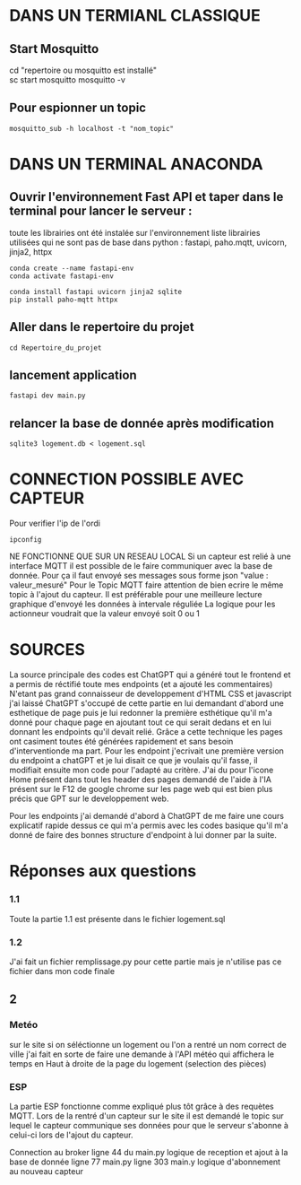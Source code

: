 # DANS UN TERMIANL CLASSIQUE 

## Start Mosquitto
cd "repertoire ou mosquitto est installé"   
sc start mosquitto
mosquitto -v

## Pour espionner un topic
```
mosquitto_sub -h localhost -t "nom_topic" 
```

# DANS UN TERMINAL ANACONDA

## Ouvrir l'environnement Fast API et taper dans le terminal pour lancer le serveur :

toute les librairies ont été instalée sur l'environnement
liste librairies utilisées qui ne sont pas de base dans python : fastapi, paho.mqtt, uvicorn, jinja2, httpx
```
conda create --name fastapi-env
conda activate fastapi-env
```

```
conda install fastapi uvicorn jinja2 sqlite
pip install paho-mqtt httpx
```

## Aller dans le repertoire du projet
```
cd Repertoire_du_projet
```
## lancement application
```
fastapi dev main.py                                         
```

## relancer la base de donnée après modification
```
sqlite3 logement.db < logement.sql
```

# CONNECTION POSSIBLE AVEC CAPTEUR

Pour verifier l'ip de l'ordi 
```
ipconfig
```

NE FONCTIONNE QUE SUR UN RESEAU LOCAL
Si un capteur est relié à une interface MQTT il est possible de le faire communiquer avec la base de donnée.
Pour ça il faut envoyé ses messages sous forme json "value : valeur_mesuré"
Pour le Topic MQTT faire attention de bien ecrire le même topic à l'ajout du capteur. 
Il est préférable pour une meilleure lecture graphique d'envoyé les données à intervale réguliée
La logique pour les actionneur voudrait que la valeur envoyé soit 0 ou 1 
 

 

# SOURCES 

La source principale des codes est ChatGPT qui a généré tout le frontend et a permis de réctifié toute mes endpoints (et a ajouté les commentaires)
N'etant pas grand connaisseur de developpement d'HTML CSS et javascript j'ai laissé ChatGPT s'occupé de cette partie en lui demandant d'abord une esthetique de page puis je lui redonner la première esthétique qu'il m'a donné pour chaque page en ajoutant tout ce qui serait dedans et en lui donnant les endpoints qu'il devait relié. Grâce a cette technique les pages ont casiment toutes été générées rapidement et sans besoin d'interventionde ma part.
Pour les endpoint j'ecrivait une première version du endpoint a chatGPT et je lui disait ce que je voulais qu'il fasse, il modifiait ensuite mon code pour l'adapté au critère.
J'ai du pour l'icone Home présent dans tout les header des pages demandé de l'aide à l'IA présent sur le F12 de google chrome sur les page web qui est bien plus précis que GPT sur le developpement web.

Pour les endpoints j'ai demandé d'abord à ChatGPT de me faire une cours explicatif rapide dessus ce qui m'a permis avec les codes basique qu'il m'a donné de faire des bonnes structure d'endpoint à lui donner par la suite.

# Réponses aux questions 

### 1.1 

Toute la partie 1.1 est présente dans le fichier logement.sql

### 1.2

J'ai fait un fichier remplissage.py pour cette partie mais je n'utilise pas ce fichier dans mon code finale

## 2

### Metéo 

sur le site si on séléctionne un logement ou l'on a rentré un nom correct de ville j'ai fait en sorte de faire une demande à l'API météo qui affichera le temps en Haut à droite de la page du logement (selection des pièces)

### ESP

La partie ESP fonctionne comme expliqué plus tôt grâce à des requètes MQTT. Lors de la rentré d'un capteur sur le site il est demandé le topic sur lequel le capteur communique ses données pour que le serveur s'abonne à celui-ci lors de l'ajout du capteur.

Connection au broker ligne 44 du main.py
logique de reception et ajout à la base de donnée ligne 77 main.py
ligne 303 main.y logique d'abonnement au nouveau capteur


 







